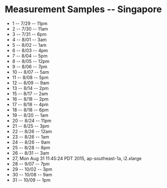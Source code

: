 # Measurement Samples -- Singapore

*  1 -- 7/29 -- 11pm
*  2 -- 7/30 -- 11am
*  3 -- 7/31 --  6pm
*  4 -- 8/01 --  3am
*  5 -- 8/02 --  1am
*  6 -- 8/03 --  4pm
*  7 -- 8/04 --  5pm
*  8 -- 8/05 -- 12pm
*  9 -- 8/06 --  7pm
* 10 -- 8/07 -- 5am
* 11 -- 8/08 -- 5pm
* 12 -- 8/09 -- 9am
* 13 -- 8/14 -- 2pm
* 15 -- 8/17 -- 2am
* 16 -- 8/18 -- 2pm
* 17 -- 8/18 -- 4pm
* 18 -- 8/18 -- 6pm
* 19 -- 8/20 -- 1am
* 20 -- 8/24 -- 11pm
* 21 -- 8/25 -- 3pm
* 22 -- 8/26 -- 12am
* 23 -- 8/26 -- 1am
* 24 -- 8/26 -- 9am
* 25 -- 8/28 -- 8pm
* 26 -- 8/31 -- 3am
* 27, Mon Aug 31 11:45:24 PDT 2015, ap-southeast-1a, i2.xlarge
* 28 -- 9/07 -- 7pm
* 29 -- 10/02 -- 3pm
* 30 -- 10/08 -- 9am
* 31 -- 10/09 -- 1pm

